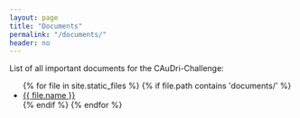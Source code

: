 ```yaml
---
layout: page
title: "Documents"
permalink: "/documents/"
header: no
---
```


List of all important documents for the CAuDri-Challenge:

<ul>
  {% for file in site.static_files %}
    {% if file.path contains 'documents/' %}
      <li><a href="{{ file.path | relative_url }}">{{ file.name }}</a></li>
    {% endif %}
  {% endfor %}
</ul>